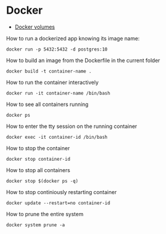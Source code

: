 # Docker

* [Docker volumes](https://www.linux.com/learn/docker-volumes-and-networks-compose)

How to run a dockerized app knowing its image name:
~~~~
docker run -p 5432:5432 -d postgres:10
~~~~

How to build an image from the Dockerfile in the current folder
~~~~
docker build -t container-name .
~~~~

How to run the container interactively
~~~~
docker run -it container-name /bin/bash
~~~~

How to see all containers running
~~~~
docker ps
~~~~

How to enter the tty session on the running container
~~~~
docker exec -it container-id /bin/bash
~~~~

How to stop the container
~~~~
docker stop container-id
~~~~

How to stop all containers
~~~~
docker stop $(docker ps -q)
~~~~

How to stop continiously restarting container
~~~~
docker update --restart=no container-id
~~~~

How to prune the entire system
~~~~
docker system prune -a
~~~~
